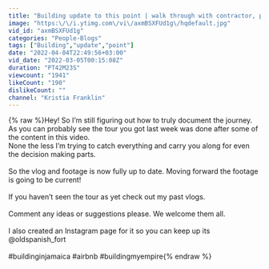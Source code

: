 ```yaml
---
title: "Building update to this point | walk through with contractor, plumber, electrician"
image: "https:\/\/i.ytimg.com\/vi\/axmBSXFUd1g\/hqdefault.jpg"
vid_id: "axmBSXFUd1g"
categories: "People-Blogs"
tags: ["Building","update","point"]
date: "2022-04-04T22:49:56+03:00"
vid_date: "2022-03-05T00:15:08Z"
duration: "PT42M23S"
viewcount: "1941"
likeCount: "190"
dislikeCount: ""
channel: "Kristia Franklin"
---
```

{% raw %}Hey! So I’m still figuring out how to truly document the journey. As you can probably see the tour you got last week was done after some of the content in this video. <br />None the less I’m trying to catch everything and carry you along for even the decision making parts. <br /><br />So the vlog and footage is now fully up to date. Moving forward the footage is going to be current! <br /><br />If you haven’t seen the tour as yet check out my past vlogs. <br /><br />Comment any ideas or suggestions please. We welcome them all. <br /><br />I also created an Instagram page for it so you can keep up its @oldspanish_fort <br /><br />#buildinginjamaica #airbnb #buildingmyempire{% endraw %}
